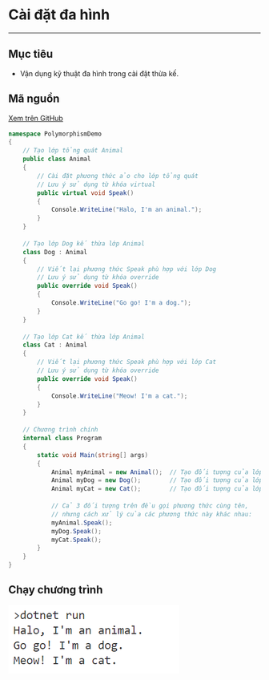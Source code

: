 # Cài đặt đa hình

---

## Mục tiêu

- Vận dụng kỹ thuật đa hình trong cài đặt thừa kế.

## Mã nguồn

[Xem trên GitHub](https://github.com/nd-hung/oop/tree/main/docs/labs/04-polymorphism/code/Animal)

```c#
namespace PolymorphismDemo
{
    // Tạo lớp tổng quát Animal
    public class Animal
    {
        // Cài đặt phương thức ảo cho lớp tổng quát
        // Lưu ý sử dụng từ khóa virtual
        public virtual void Speak()
        {
            Console.WriteLine("Halo, I'm an animal.");
        }
    }

    // Tạo lớp Dog kế thừa lớp Animal
    class Dog : Animal
    {
        // Viết lại phương thức Speak phù hợp với lớp Dog
        // Lưu ý sử dụng từ khóa override
        public override void Speak()
        {
            Console.WriteLine("Go go! I'm a dog.");
        }
    }

    // Tạo lớp Cat kế thừa lớp Animal
    class Cat : Animal
    {
        // Viết lại phương thức Speak phù hợp với lớp Cat
        // Lưu ý sử dụng từ khóa override
        public override void Speak()
        {
            Console.WriteLine("Meow! I'm a cat.");
        }
    }

    // Chương trình chính
    internal class Program
    {
        static void Main(string[] args)
        {
            Animal myAnimal = new Animal();  // Tạo đối tượng của lớp cơ sở Animal
            Animal myDog = new Dog();        // Tạo đối tượng của lớp dẫn xuất Dog
            Animal myCat = new Cat();        // Tạo đối tượng của lớp dẫn xuất Cat

            // Cả 3 đối tượng trên đều gọi phương thức cùng tên,
            // nhưng cách xử lý của các phương thức này khác nhau:
            myAnimal.Speak();
            myDog.Speak();
            myCat.Speak();
        }
    }
}
```

## Chạy chương trình

![Run example](img/run_example.PNG)
